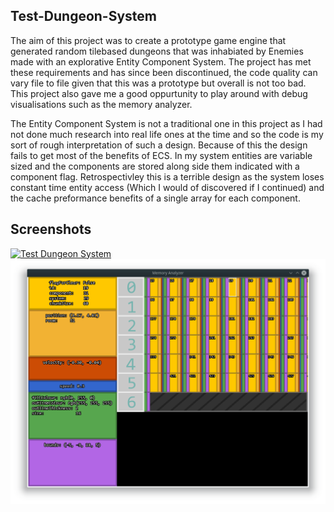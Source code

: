 ## Test-Dungeon-System

The aim of this project was to create a prototype game engine that generated random tilebased dungeons that was inhabiated by Enemies made with an explorative Entity Component System. The project has met these requirements and has since been discontinued, the code quality can vary file to file given that this was a prototype but overall is not too bad. This project also gave me a good oppurtunity to play around with debug visualisations such as the memory analyzer.

The Entity Component System is not a traditional one in this project as I had not done much research into real life ones at the time and so the code is my sort of rough interpretation of such a design. Because of this the design fails to get most of the benefits of ECS. In my system entities are variable sized and the components are stored along side them indicated with a component flag. Retrospectivley this is a terrible design as the system loses constant time entity access (Which I would of discovered if I continued) and the cache preformance benefits of a single array for each component.

## Screenshots
[![Test Dungeon System](https://video-to-markdown.netlify.com/.netlify/functions/image?url=https%3A%2F%2Fwww.youtube.com%2Fwatch%3Fv%3DR5Mm9icQ3pY)](https://www.youtube.com/watch?v=R5Mm9icQ3pY "Test Dungeon System")
<img src="Screenshots/memory_analyzer.png" width="800">
